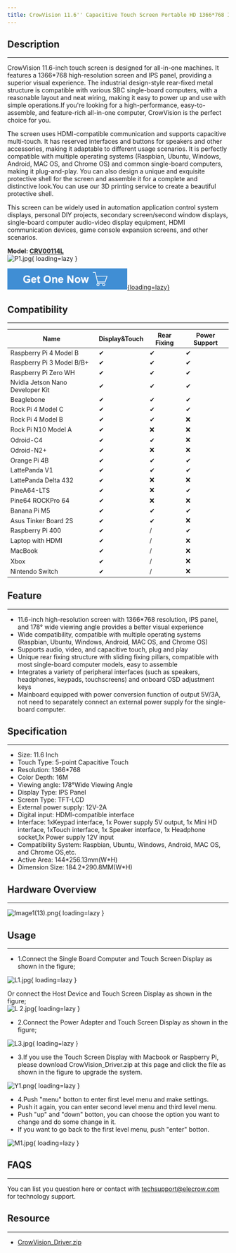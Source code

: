 ```yaml
---
title: CrowVision 11.6'' Capacitive Touch Screen Portable HD 1366*768 IPS LCD Display
---
```


## Description
-----------

CrowVision 11.6-inch touch screen is designed for all-in-one machines. It features a 1366\*768 high-resolution screen and IPS panel, providing a superior visual experience. The industrial design-style rear-fixed metal structure is compatible with various SBC single-board computers, with a reasonable layout and neat wiring, making it easy to power up and use with simple operations.If you're looking for a high-performance, easy-to-assemble, and feature-rich all-in-one computer, CrowVision is the perfect choice for you.

The screen uses HDMI-compatible communication and supports capacitive multi-touch. It has reserved interfaces and buttons for speakers and other accessories, making it adaptable to different usage scenarios. It is perfectly compatible with multiple operating systems (Raspbian, Ubuntu, Windows, Android, MAC OS, and Chrome OS) and common single-board computers, making it plug-and-play. You can also design a unique and exquisite protective shell for the screen and assemble it for a complete and distinctive look.You can use our 3D printing service to create a beautiful protective shell.

This screen can be widely used in automation application control system displays, personal DIY projects, secondary screen/second window displays, single-board computer audio-video display equipment, HDMI communication devices, game console expansion screens, and other scenarios.


**Model: [CRV00114L](https://www.elecrow.com/wizee-esp32-2-4-inch-intelligent-tft-lcd-touch-screen-240-320-hmi-display-compatible-with-arduino-lvgl.html)**  
![P1.jpg](https://wiki.elecrow.com/images/thumb/6/6a/P1.jpg/320px-P1.jpg){ loading=lazy }

[![Alt text](./assets/images/Get_one_now.png){loading=lazy}](https://www.elecrow.com/wizee-esp32-2-4-inch-intelligent-tft-lcd-touch-screen-240-320-hmi-display-compatible-with-arduino-lvgl.html "Title text")

## Compatibility
-------------

| Name | Display&amp;Touch | Rear Fixing | Power Support |
|---|---|---|---|
| Raspberry Pi 4 Model B | ✔ | ✔ | ✔ |
| Raspberry Pi 3 Model B/B+ | ✔ | ✔ | ✔ |
| Raspberry Pi Zero WH | ✔ | ✔ | ✔ |
| Nvidia Jetson Nano Developer Kit | ✔ | ✔ | ✔ |
| Beaglebone | ✔ | ✔ | ✔ |
| Rock Pi 4 Model C | ✔ | ✔ | ✔ |
| Rock Pi 4 Model B | ✔ | ✔ | ❌ |
| Rock Pi N10 Model A | ✔ | ❌ | ❌ |
| Odroid-C4 | ✔ | ✔ | ❌ |
| Odroid-N2+ | ✔ | ❌ | ❌ |
| Orange Pi 4B | ✔ | ✔ | ✔ |
| LattePanda V1 | ✔ | ✔ | ✔ |
| LattePanda Delta 432 | ✔ | ❌ | ❌ |
| PineA64-LTS | ✔ | ❌ | ✔ |
| Pine64 ROCKPro 64 | ✔ | ❌ | ❌ |
| Banana Pi M5 | ✔ | ✔ | ✔ |
| Asus Tinker Board 2S | ✔ | ✔ | ❌ |
| Raspberry Pi 400 | ✔ | / | ✔ |
| Laptop with HDMI | ✔ | / | ❌ |
| MacBook | ✔ | / | ❌ |
| Xbox | ✔ | / | ❌ |
| Nintendo Switch | ✔ | / | ❌ |

## Feature
-------

- 11.6-inch high-resolution screen with 1366\*768 resolution, IPS panel, and 178° wide viewing angle provides a better visual experience
- Wide compatibility, compatible with multiple operating systems (Raspbian, Ubuntu, Windows, Android, MAC OS, and Chrome OS)
- Supports audio, video, and capacitive touch, plug and play
- Unique rear fixing structure with sliding fixing pillars, compatible with most single-board computer models, easy to assemble
- Integrates a variety of peripheral interfaces (such as speakers, headphones, keypads, touchscreens) and onboard OSD adjustment keys
- Mainboard equipped with power conversion function of output 5V/3A, not need to separately connect an external power supply for the single-board computer.

## Specification
-------------

- Size: 11.6 Inch
- Touch Type: 5-point Capacitive Touch
- Resolution: 1366\*768
- Color Depth: 16M
- Viewing angle: 178°Wide Viewing Angle
- Display Type: IPS Panel
- Screen Type: TFT-LCD
- External power supply: 12V-2A
- Digital input: HDMI-compatible interface
- Interface: 1xKeypad interface, 1x Power supply 5V output, 1x Mini HD interface, 1xTouch interface, 1x Speaker interface, 1x Headphone socket,1x Power supply 12V input
- Compatibility System: Raspbian, Ubuntu, Windows, Android, MAC OS, and Chrome OS,etc.
- Active Area: 144\*256.13mm(W\*H)
- Dimension Size: 184.2\*290.8MM(W\*H)

## Hardware Overview
-----------------

![Image1(13).png](https://wiki.elecrow.com/images/3/33/Image1%2813%29.png){ loading=lazy }

## Usage
-----

- 1.Connect the Single Board Computer and Touch Screen Display as shown in the figure;

![L1.jpg](https://wiki.elecrow.com/images/thumb/d/d9/L1.jpg/320px-L1.jpg){ loading=lazy }

Or connect the Host Device and Touch Screen Display as shown in the figure;  
![L 2.jpg](https://wiki.elecrow.com/images/thumb/c/c0/L_2.jpg/320px-L_2.jpg){ loading=lazy }

- 2.Connect the Power Adapter and Touch Screen Display as shown in the figure;

![L3.jpg](https://wiki.elecrow.com/images/thumb/4/43/L3.jpg/320px-L3.jpg){ loading=lazy }

- 3.If you use the Touch Screen Display with Macbook or Raspberry Pi, please download CrowVision\_Driver.zip at this page and click the file as shown in the figure to upgrade the system.

![Y1.png](https://wiki.elecrow.com/images/thumb/3/37/Y1.png/320px-Y1.png){ loading=lazy }

- 4.Push "menu" botton to enter first level menu and make settings.
- Push it again, you can enter second level menu and third level menu.
- Push "up" and "down" botton, you can choose the option you want to change and do some change in it.
- If you want to go back to the first level menu, push "enter" botton.

![M1.jpg](https://wiki.elecrow.com/images/thumb/d/db/M1.jpg/320px-M1.jpg){ loading=lazy }

## FAQS
----

You can list you question here or contact with techsupport@elecrow.com for technology support.

## Resource
--------

- [CrowVision\_Driver.zip](https://www.elecrow.com/wiki/images/a/a1/CrowVision_Driver.zip)